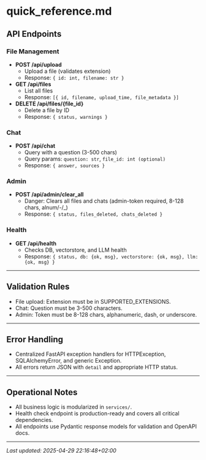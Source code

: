 # quick_reference.md

## API Endpoints

### File Management
- **POST /api/upload**
  - Upload a file (validates extension)
  - Response: `{ id: int, filename: str }`
- **GET /api/files**
  - List all files
  - Response: `[{ id, filename, upload_time, file_metadata }]`
- **DELETE /api/files/{file_id}**
  - Delete a file by ID
  - Response: `{ status, warnings }`

### Chat
- **POST /api/chat**
  - Query with a question (3-500 chars)
  - Query params: `question: str`, `file_id: int (optional)`
  - Response: `{ answer, sources }`

### Admin
- **POST /api/admin/clear_all**
  - Danger: Clears all files and chats (admin-token required, 8-128 chars, alnum/-/_)
  - Response: `{ status, files_deleted, chats_deleted }`

### Health
- **GET /api/health**
  - Checks DB, vectorstore, and LLM health
  - Response: `{ status, db: {ok, msg}, vectorstore: {ok, msg}, llm: {ok, msg} }`

---

## Validation Rules
- File upload: Extension must be in SUPPORTED_EXTENSIONS.
- Chat: Question must be 3-500 characters.
- Admin: Token must be 8-128 chars, alphanumeric, dash, or underscore.

---

## Error Handling
- Centralized FastAPI exception handlers for HTTPException, SQLAlchemyError, and generic Exception.
- All errors return JSON with `detail` and appropriate HTTP status.

---

## Operational Notes
- All business logic is modularized in `services/`.
- Health check endpoint is production-ready and covers all critical dependencies.
- All endpoints use Pydantic response models for validation and OpenAPI docs.

---

_Last updated: 2025-04-29 22:16:48+02:00_
